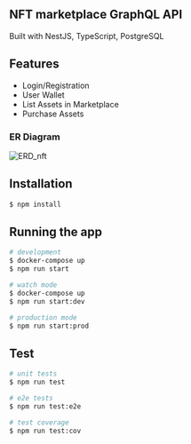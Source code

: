 ## NFT marketplace GraphQL API
Built with NestJS, TypeScript, PostgreSQL 


## Features
- Login/Registration
- User Wallet
- List Assets in Marketplace
- Purchase Assets

### ER Diagram
  ![ERD_nft](https://user-images.githubusercontent.com/76242678/155911278-3af075d0-aac7-4424-ac32-01b09c896ce7.png)


## Installation

```bash
$ npm install
```

## Running the app

```bash
# development
$ docker-compose up 
$ npm run start

# watch mode
$ docker-compose up
$ npm run start:dev

# production mode
$ npm run start:prod
```

## Test

```bash
# unit tests
$ npm run test

# e2e tests
$ npm run test:e2e

# test coverage
$ npm run test:cov
```

